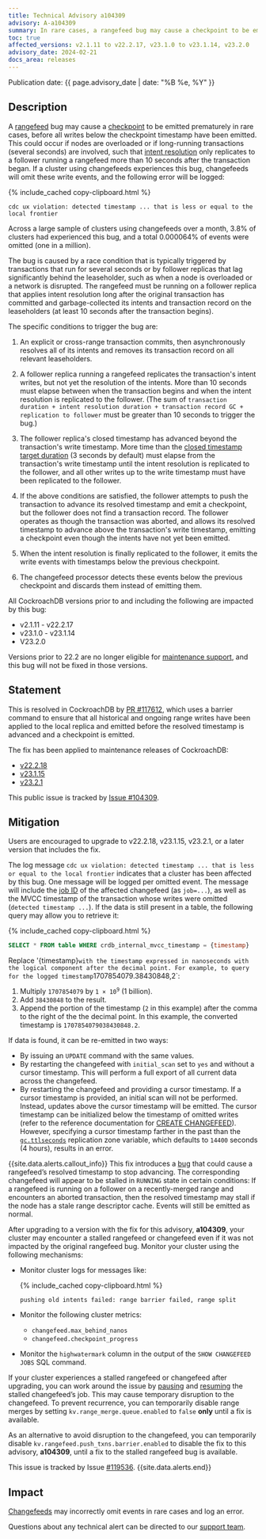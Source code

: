 ```yaml
---
title: Technical Advisory a104309
advisory: A-a104309
summary: In rare cases, a rangefeed bug may cause a checkpoint to be emitted prematurely, before all writes below the checkpoint timestamp have been emitted.
toc: true
affected_versions: v2.1.11 to v22.2.17, v23.1.0 to v23.1.14, v23.2.0
advisory_date: 2024-02-21
docs_area: releases
---
```


Publication date: {{ page.advisory_date | date: "%B %e, %Y" }}

## Description

A [rangefeed](https://www.cockroachlabs.com/docs/stable/create-and-configure-changefeeds#enable-rangefeeds) bug may cause a [checkpoint](https://www.cockroachlabs.com/docs/stable/how-does-an-enterprise-changefeed-work) to be emitted prematurely in rare cases, before all writes below the checkpoint timestamp have been emitted. This could occur if nodes are overloaded or if long-running transactions (several seconds) are involved, such that [intent resolution](https://www.cockroachlabs.com/docs/stable/architecture/transaction-layer#write-intents) only replicates to a follower running a rangefeed more than 10 seconds after the transaction began. If a cluster using changefeeds experiences this bug, changefeeds will omit these write events, and the following error will be logged:

{% include_cached copy-clipboard.html %}
~~~ none
cdc ux violation: detected timestamp ... that is less or equal to the local frontier
~~~

Across a large sample of clusters using changefeeds over a month, 3.8% of clusters had experienced this bug, and a total 0.000064% of events were omitted (one in a million).

The bug is caused by a race condition that is typically triggered by transactions that run for several seconds or by follower replicas that lag significantly behind the leaseholder, such as when a node is overloaded or a network is disrupted. The rangefeed must be running on a follower replica that applies intent resolution long after the original transaction has committed and garbage-collected its intents and transaction record on the leaseholders (at least 10 seconds after the transaction begins).

The specific conditions to trigger the bug are:

1. An explicit or cross-range transaction commits, then asynchronously resolves all of its intents and removes its transaction record on all relevant leaseholders.

1. A follower replica running a rangefeed replicates the transaction's intent writes, but not yet the resolution of the intents. More than 10 seconds must elapse between when the transaction begins and when the intent resolution is replicated to the follower. (The sum of `transaction duration + intent resolution duration + transaction record GC + replication to follower` must be greater than 10 seconds to trigger the bug.)

1. The follower replica's closed timestamp has advanced beyond the transaction's write timestamp. More time than the [closed timestamp target duration](https://www.cockroachlabs.com/docs/stable/advanced-changefeed-configuration#kv-closed_timestamp-target_duration) (3 seconds by default) must elapse from the transaction's write timestamp until the intent resolution is replicated to the follower, and all other writes up to the write timestamp must have been replicated to the follower.

1. If the above conditions are satisfied, the follower attempts to push the transaction to advance its resolved timestamp and emit a checkpoint, but the follower does not find a transaction record. The follower operates as though the transaction was aborted, and allows its resolved timestamp to advance above the transaction's write timestamp, emitting a checkpoint even though the intents have not yet been emitted.

1. When the intent resolution is finally replicated to the follower, it emits the write events with timestamps below the previous checkpoint.

1. The changefeed processor detects these events below the previous checkpoint and discards them instead of emitting them.

All CockroachDB versions prior to and including the following are impacted by this bug:

- v2.1.11 - v22.2.17
- v23.1.0 - v23.1.14
- V23.2.0

Versions prior to 22.2 are no longer eligible for [maintenance support](https://www.cockroachlabs.com/docs/releases/release-support-policy), and this bug will not be fixed in those versions.

## Statement

This is resolved in CockroachDB by [PR #117612](https://github.com/cockroachdb/cockroach/pull/117612), which uses a barrier command to ensure that all historical and ongoing range writes have been applied to the local replica and emitted before the resolved timestamp is advanced and a checkpoint is emitted.

The fix has been applied to maintenance releases of CockroachDB:

- [v22.2.18](https://www.cockroachlabs.com/docs/releases/v22.2#v22-2-18)
- [v23.1.15](https://www.cockroachlabs.com/docs/releases/v23.1#v23-1-15)
- [v23.2.1](https://www.cockroachlabs.com/docs/releases/v23.2#v23-2-1)

This public issue is tracked by [Issue #104309](https://github.com/cockroachdb/cockroach/issues/104309).

## Mitigation

Users are encouraged to upgrade to v22.2.18, v23.1.15, v23.2.1, or a later version that includes the fix.

The log message `cdc ux violation: detected timestamp ... that is less or equal to the local frontier` indicates that a cluster has been affected by this bug. One message will be logged per omitted event. The message will include the [job ID](https://www.cockroachlabs.com/docs/v23.2/show-jobs#show-changefeed-jobs) of the affected changefeed (as `job=...`), as well as the MVCC timestamp of the transaction whose writes were omitted (`detected timestamp ...`). If the data is still present in a table, the following query may allow you to retrieve it:

{% include_cached copy-clipboard.html %}
~~~ sql
SELECT * FROM table WHERE crdb_internal_mvcc_timestamp = {timestamp}
~~~

Replace '{timestamp}` with the timestamp expressed in nanoseconds with the logical component after the decimal point. For example, to query for the logged timestamp `1707854079.38430848,2`:

1. Multiply `1707854079` by <code>1 × 10<sup>9</sup></code> (1 billion).
1. Add `38430848` to the result.
1. Append the portion of the timestamp (`2` in this example) after the comma to the right of the the decimal point. In this example, the converted timestamp is `1707854079038430848.2`.

If data is found, it can be re-emitted in two ways:

- By issuing an `UPDATE` command with the same values.
- By restarting the changefeed with `initial_scan` set to `yes` and without a cursor timestamp. This will perform a full export of all current data across the changefeed.
- By restarting the changefeed and providing a cursor timestamp. If a cursor timestamp is provided, an initial scan will not be performed. Instead, updates above the cursor timestamp will be emitted. The cursor timestamp can be initialized below the timestamp of omitted writes (refer to the reference documentation for [CREATE CHANGEFEED](https://www.cockroachlabs.com/docs/stable/create-changefeed)). However, specifying a cursor timestamp farther in the past than the [`gc.ttlseconds`](https://www.cockroachlabs.com/docs/stable/configure-replication-zones#gc-ttlseconds) replication zone variable, which defaults to `14400` seconds (4 hours), results in an error.

{{site.data.alerts.callout_info}}
This fix introduces a [bug](https://github.com/cockroachdb/cockroach/issues/119536) that could cause a rangefeed’s resolved timestamp to stop advancing. The corresponding changefeed will appear to be stalled in `RUNNING` state in certain conditions: If a rangefeed is running on a follower on a recently-merged range and encounters an aborted transaction, then the resolved timestamp may stall if the node has a stale range descriptor cache. Events will still be emitted as normal.

After upgrading to a version with the fix for this advisory, **a104309**, your cluster may encounter a stalled rangefeed or changefeed even if it was not impacted by the original rangefeed bug. Monitor your cluster using the following mechanisms:

- Monitor cluster logs for messages like:

  {% include_cached copy-clipboard.html %}
  ~~~ none
  pushing old intents failed: range barrier failed, range split
  ~~~

- Monitor the following cluster metrics:

  - `changefeed.max_behind_nanos`
  - `changefeed.checkpoint_progress`

- Monitor the `highwatermark` column in the output of the `SHOW CHANGEFEED JOBS` SQL command.

If your cluster experiences a stalled rangefeed or changefeed after upgrading, you can work around the issue by [pausing](https://www.cockroachlabs.com/docs/stable/pause-job) and [resuming](https://www.cockroachlabs.com/docs/stable/resume-job) the stalled changefeed’s job. This may cause temporary disruption to the changefeed. To prevent recurrence, you can temporarily disable range merges by setting `kv.range_merge.queue.enabled` to `false` **only** until a fix is available.

As an alternative to avoid disruption to the changefeed, you can temporarily disable `kv.rangefeed.push_txns.barrier.enabled` to disable the fix to this advisory, **a104309**, until a fix to the stalled rangefeed bug is available.

This issue is tracked by Issue [#119536](https://github.com/cockroachdb/cockroach/issues/119536).
{{site.data.alerts.end}}

## Impact

[Changefeeds](https://www.cockroachlabs.com/docs/stable/change-data-capture-overview) may incorrectly omit events in rare cases and log an error.

Questions about any technical alert can be directed to our [support team](https://support.cockroachlabs.com/).
